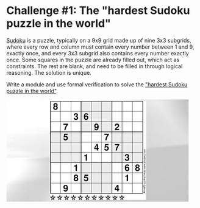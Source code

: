 # Challenge #1: The "hardest Sudoku puzzle in the world"

[Sudoku](https://en.wikipedia.org/wiki/Sudoku) is a puzzle, typically on a 9x9 grid made up of nine 3x3 subgrids, where every row and column must contain every number between 1 and 9, exactly once, and every 3x3 subgrid also contains every number exactly once. Some squares in the puzzle are already filled out, which act as constraints. The rest are blank, and need to be filled in through logical reasoning. The solution is unique.

Write a module and use formal verification to solve the ["hardest Sudoku puzzle in the world"](https://gizmodo.com/can-you-solve-the-10-hardest-logic-puzzles-ever-created-1064112665).

![The Hardest Sudoku Puzzle](diagrams/hardest_sudoku.jpg)

